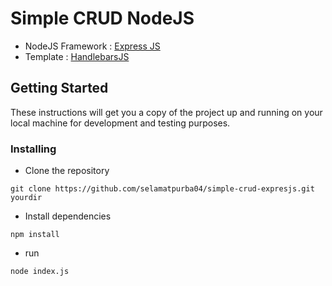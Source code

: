 # Simple CRUD NodeJS
- NodeJS Framework : <a href="http://expressjs.com/">Express JS</a>
- Template : <a href="http://handlebarsjs.com/">HandlebarsJS</a>

## Getting Started
These instructions will get you a copy of the project up and running on your local machine for development and testing purposes.

### Installing
- Clone the repository
```
git clone https://github.com/selamatpurba04/simple-crud-expresjs.git yourdir
```

- Install dependencies
```
npm install
```

- run
```
node index.js
```
